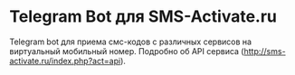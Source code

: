 # Telegram Bot для SMS-Activate.ru
Telegram bot для приема смс-кодов с различных сервисов на виртуальный мобильный номер. Подробно об API сервиса (http://sms-activate.ru/index.php?act=api). 
